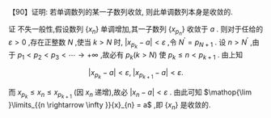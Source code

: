 【90】证明: 若单调数列的某一子数列收敛, 则此单调数列本身是收敛的.

证 不失一般性,假设数列 $\left\{  {x}_{n}\right\}$ 单调增加,其一子数列 $\left\{  {x}_{{p}_{n}}\right\}$ 收敛于 $a$ . 则对于任给的 $\varepsilon  > 0$ ,存在正整数 $N$ ,使当 $k > N$ 时, $\left| {{x}_{{p}_{k}} - a}\right|  < \varepsilon$ ,令 ${N}^{\prime } = {p}_{N + 1}$ . 设 $n > {N}^{\prime }$ ,由于 ${p}_{1} < {p}_{2} < {p}_{3} < \cdots  \rightarrow   + \infty$ ,故必有 ${p}_{k}\left( {k > N}\right)$ 使 ${p}_{k} \leq  n < {p}_{k + 1}$ . 由上知

$$
\left| {{x}_{{p}_{k}} - a}\right|  < \varepsilon ,\;\left| {{x}_{{p}_{k + 1}} - a}\right|  < \varepsilon .
$$

而 ${x}_{{p}_{k}} \leq  {x}_{n} \leq  {x}_{{p}_{k + 1}}$ (因 ${x}_{n}$ 递增),故必 $\left| {{x}_{n} - a}\right|  < \varepsilon$ . 由此可知 $\mathop{\lim }\limits_{{n \rightarrow  \infty }}{x}_{n} = a$ ,即 $\left\{  {x}_{n}\right\}$ 是收敛的.
